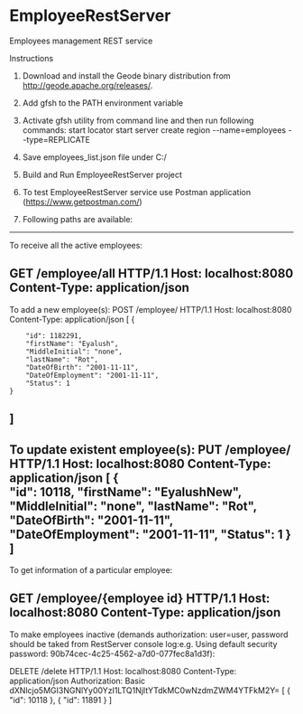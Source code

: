 # EmployeeRestServer
Employees management REST service 

Instructions

1. Download and install the Geode binary distribution from http://geode.apache.org/releases/. 

2. Add gfsh to the PATH environment variable

3. Activate gfsh utility from command line and then run following commands:
start locator
start server
create region --name=employees --type=REPLICATE

4. Save employees_list.json file under C:/

5. Build and Run EmployeeRestServer project

6. To test EmployeeRestServer service use Postman application (https://www.getpostman.com/)

7. Following paths are available:

---------------------------------------------------------------------
To receive all the active employees:

GET /employee/all HTTP/1.1
Host: localhost:8080
Content-Type: application/json
---------------------------------------------------------------------
To add a new employee(s):
POST /employee/ HTTP/1.1
Host: localhost:8080
Content-Type: application/json
[
  {
        
        "id": 1182291,
        "firstName": "Eyalush",
        "MiddleInitial": "none",
        "lastName": "Rot",
        "DateOfBirth": "2001-11-11",
        "DateOfEmployment": "2001-11-11",
        "Status": 1
    }
]
---------------------------------------------------------------------
To update existent employee(s):
PUT /employee/ HTTP/1.1
Host: localhost:8080
Content-Type: application/json
[
  {   
        "id": 10118,
        "firstName": "EyalushNew",
        "MiddleInitial": "none",
        "lastName": "Rot",
        "DateOfBirth": "2001-11-11",
        "DateOfEmployment": "2001-11-11",
        "Status": 1
    } 
]
---------------------------------------------------------------------
To get information of a particular employee:

GET /employee/{employee id} HTTP/1.1
Host: localhost:8080
Content-Type: application/json
---------------------------------------------------------------------
To make employees inactive (demands authorization: user=user, password should be taked from RestServer console log:e.g. Using default security password: 90b74cec-4c25-4562-a7d0-077fec8a1d3f):

DELETE /delete HTTP/1.1
Host: localhost:8080
Content-Type: application/json
Authorization: Basic dXNlcjo5MGI3NGNlYy00YzI1LTQ1NjItYTdkMC0wNzdmZWM4YTFkM2Y=
[
  {
    "id": 10118
  },
  {
  	"id": 11891
  }
]
